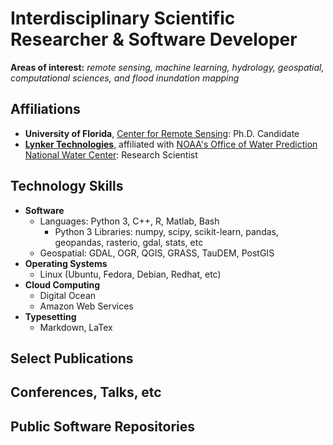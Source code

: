 # **Interdisciplinary Scientific Researcher & Software Developer**

**Areas of interest:** _remote sensing, machine learning, hydrology, geospatial, computational sciences, and flood inundation mapping_

## Affiliations

- **University of Florida**, [Center for Remote Sensing](https://abe.ufl.edu/research/CRS/): Ph.D. Candidate
- [**Lynker Technologies**](https://www.lynker.com/), affiliated with [NOAA's Office of Water Prediction National Water Center](https://water.noaa.gov/): Research Scientist

## Technology Skills
- **Software**
    - Languages: Python 3, C++, R, Matlab, Bash
        - Python 3 Libraries: numpy, scipy, scikit-learn, pandas, geopandas, rasterio, gdal, stats, etc
    - Geospatial: GDAL, OGR, QGIS, GRASS, TauDEM, PostGIS
- **Operating Systems**
    - Linux (Ubuntu, Fedora, Debian, Redhat, etc)
- **Cloud Computing**
    - Digital Ocean
    - Amazon Web Services
- **Typesetting**
    - Markdown, LaTex

## Select Publications

## Conferences, Talks, etc

## Public Software Repositories
